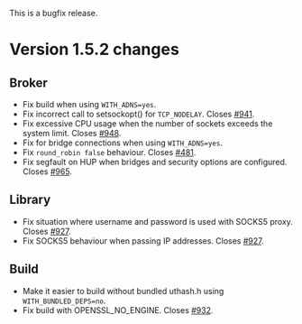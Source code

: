 <!--
.. title: Version 1.5.2 released
.. slug: version-152-released
.. date: 2018-09-19 18:18:36 UTC+01:00
.. tags: Releases
.. category: 
.. link: 
.. description: 
.. type: text
-->

This is a bugfix release.

# Version 1.5.2 changes

## Broker
- Fix build when using `WITH_ADNS=yes`.
- Fix incorrect call to setsockopt() for `TCP_NODELAY`. Closes [#941].
- Fix excessive CPU usage when the number of sockets exceeds the system limit.
  Closes [#948].
- Fix for bridge connections when using `WITH_ADNS=yes`.
- Fix `round_robin false` behaviour. Closes [#481].
- Fix segfault on HUP when bridges and security options are configured.
  Closes [#965].

## Library
- Fix situation where username and password is used with SOCKS5 proxy. Closes
  [#927].
- Fix SOCKS5 behaviour when passing IP addresses. Closes [#927].

## Build
- Make it easier to build without bundled uthash.h using `WITH_BUNDLED_DEPS=no`.
- Fix build with OPENSSL_NO_ENGINE. Closes [#932].

[#481]: https://github.com/eclipse/mosquitto/issues/481
[#927]: https://github.com/eclipse/mosquitto/issues/927
[#932]: https://github.com/eclipse/mosquitto/issues/932
[#941]: https://github.com/eclipse/mosquitto/issues/941
[#948]: https://github.com/eclipse/mosquitto/issues/948
[#965]: https://github.com/eclipse/mosquitto/issues/965
